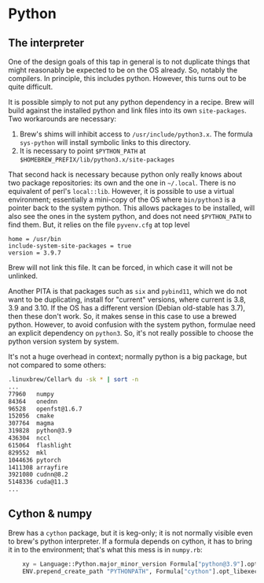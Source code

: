 # Python

## The interpreter

One of the design goals of this tap in general is to not duplicate things that might reasonably be expected to be on the OS already.  So, notably the compilers.  In principle, this includes python.  However, this turns out to be quite difficult.

It is possible simply to not put any python dependency in a recipe.  Brew will build against the installed python and link files into its own `site-packages`.  Two workarounds are necessary:
1. Brew's shims will inhibit access to `/usr/include/python3.x`.  The formula `sys-python` will install symbolic links to this directory.
2. It is necessary to point `$PYTHON_PATH` at `$HOMEBREW_PREFIX/lib/python3.x/site-packages`

That second hack is necessary because python only really knows about two package repositories: its own and the one in `~/.local`.  There is no equivalent of perl's `local::lib`.  However, it is possible to use a virtual environment; essentially a mini-copy of the OS where `bin/python3` is a pointer back to the system python.  This allows packages to be installed, will also see the ones in the system python, and does not need `$PYTHON_PATH` to find them.  But, it relies on the file `pyvenv.cfg` at top level
```
home = /usr/bin
include-system-site-packages = true
version = 3.9.7
```
Brew will not link this file.  It can be forced, in which case it will not be unlinked.

Another PITA is that packages such as `six` and `pybind11`, which we do not want to be duplicating, install for "current" versions, where current is 3.8, 3.9 and 3.10.  If the OS has a different version (Debian old-stable has 3.7), then these don't work.  So, it makes sense in this case to use a brewed python.  However, to avoid confusion with the system python, formulae need an explicit dependency on `python3`.  So, it's not really possible to choose the python version system by system.

It's not a huge overhead in context; normally python is a big package, but not compared to some others:
```sh
.linuxbrew/Cellar% du -sk * | sort -n
...
77960	numpy
84364	onednn
96528	openfst@1.6.7
152056	cmake
307764	magma
319828	python@3.9
436304	nccl
615064	flashlight
829552	mkl
1044636	pytorch
1411308	arrayfire
3921080	cudnn@8.2
5148336	cuda@11.3
...
```

## Cython & numpy

Brew has a `cython` package, but it is keg-only; it is not normally visible even to brew's python interpreter.  If a formula depends on cython, it has to bring it in to the environment; that's what this mess is in `numpy.rb`:
```python
    xy = Language::Python.major_minor_version Formula["python@3.9"].opt_bin/"python3"
    ENV.prepend_create_path "PYTHONPATH", Formula["cython"].opt_libexec/"lib/python#{xy}/site-packages"
```
